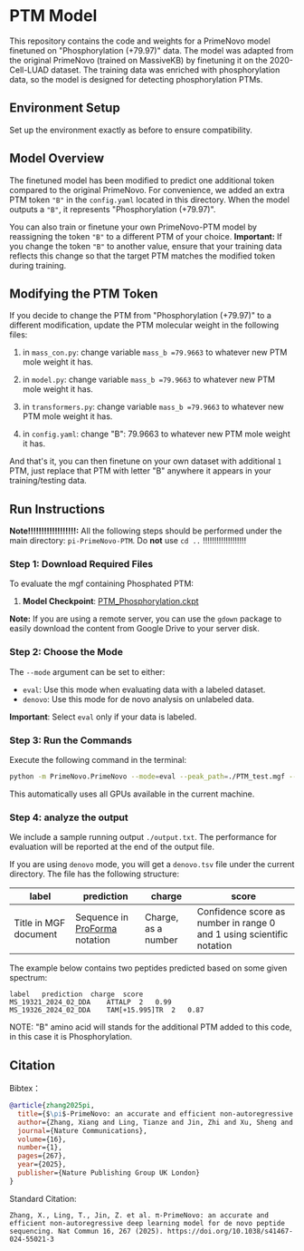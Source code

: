# PTM Model

This repository contains the code and weights for a PrimeNovo model finetuned on "Phosphorylation (+79.97)" data. The model was adapted from the original PrimeNovo (trained on MassiveKB) by finetuning it on the 2020-Cell-LUAD dataset. The training data was enriched with phosphorylation data, so the model is designed for detecting phosphorylation PTMs.

## Environment Setup

Set up the environment exactly as before to ensure compatibility.

## Model Overview

The finetuned model has been modified to predict one additional token compared to the original PrimeNovo. For convenience, we added an extra PTM token `"B"` in the `config.yaml` located in this directory. When the model outputs a `"B"`, it represents "Phosphorylation (+79.97)".

You can also train or finetune your own PrimeNovo-PTM model by reassigning the token `"B"` to a different PTM of your choice. **Important:** If you change the token `"B"` to another value, ensure that your training data reflects this change so that the target PTM matches the modified token during training.

## Modifying the PTM Token

If you decide to change the PTM from "Phosphorylation (+79.97)" to a different modification, update the PTM molecular weight in the following files:

1. in `mass_con.py`: change variable `mass_b =79.9663` to whatever new PTM mole weight it has.

2. in `model.py`: change variable `mass_b =79.9663` to whatever new PTM mole weight it has.

3. in `transformers.py`: change variable `mass_b =79.9663` to whatever new PTM mole weight it has.

4. in `config.yaml`: change "B": 79.9663 to whatever new PTM mole weight it has.

And that's it, you can then finetune on your own dataset with additional `1` PTM, just replace that PTM with letter "B" anywhere it appears in your training/testing data.

## Run Instructions

**Note!!!!!!!!!!!!!!!!!!:** All the following steps should be performed under the main directory: `pi-PrimeNovo-PTM`. Do **not** use `cd ..` !!!!!!!!!!!!!!!!!!!

### Step 1: Download Required Files

To evaluate the mgf containing Phosphated PTM:

1. **Model Checkpoint**: [PTM_Phosphorylation.ckpt](https://drive.google.com/file/d/1YcF9VNE1gFF8T0EfwcFb7v1tiKw25-ai/view?usp=share_link)


**Note:** If you are using a remote server, you can use the `gdown` package to easily download the content from Google Drive to your server disk.

### Step 2: Choose the Mode

The `--mode` argument can be set to either:

- `eval`: Use this mode when evaluating data with a labeled dataset.
- `denovo`: Use this mode for de novo analysis on unlabeled data.

**Important**: Select `eval` only if your data is labeled.

### Step 3: Run the Commands

Execute the following command in the terminal:

```bash
python -m PrimeNovo.PrimeNovo --mode=eval --peak_path=./PTM_test.mgf --model=./PTM_Phosphorylation.ckpt
```

This automatically uses all GPUs available in the current machine.

### Step 4: analyze the output

We include a sample running output ```./output.txt```. The performance for evaluation will be reported at the end of the output file.

If you are using ```denovo``` mode, you will get a ```denovo.tsv``` file under the current directory. The file has the following structure:

| label | prediction | charge | score |
| --- | --- | --- | --- |
| Title in MGF document | Sequence in [ProForma](https://doi.org/10.1021/acs.jproteome.1c00771) notation| Charge, as a number | Confidence score as number in range 0 and 1 using scientific notation |

The example below contains two peptides predicted based on some given spectrum:

```tsv
label	prediction	charge	score
MS_19321_2024_02_DDA	ATTALP	2	0.99
MS_19326_2024_02_DDA	TAM[+15.995]TR	2	0.87
```

NOTE: "B" amino acid will stands for the additional PTM added to this code, in this case it is Phosphorylation.

## Citation

Bibtex：

```bibtex
@article{zhang2025pi,
  title={$\pi$-PrimeNovo: an accurate and efficient non-autoregressive deep learning model for de novo peptide sequencing},
  author={Zhang, Xiang and Ling, Tianze and Jin, Zhi and Xu, Sheng and Gao, Zhiqiang and Sun, Boyan and Qiu, Zijie and Wei, Jiaqi and Dong, Nanqing and Wang, Guangshuai and others},
  journal={Nature Communications},
  volume={16},
  number={1},
  pages={267},
  year={2025},
  publisher={Nature Publishing Group UK London}
}
```

Standard Citation:

```
Zhang, X., Ling, T., Jin, Z. et al. π-PrimeNovo: an accurate and efficient non-autoregressive deep learning model for de novo peptide sequencing. Nat Commun 16, 267 (2025). https://doi.org/10.1038/s41467-024-55021-3
```
